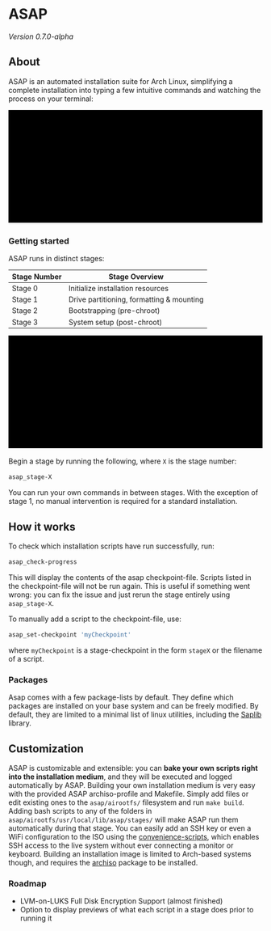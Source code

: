 # ASAP

*Version 0.7.0-alpha*

## About

ASAP is an automated installation suite for Arch Linux, simplifying a complete
installation into typing a few intuitive commands and watching the process on your
terminal:

![ASAP Demo](/img/stage3.gif)

### Getting started

ASAP runs in distinct stages:

Stage Number | Stage Overview
------------ | --------------
Stage 0 | Initialize installation resources
Stage 1 | Drive partitioning, formatting & mounting
Stage 2 | Bootstrapping (pre-chroot)
Stage 3 | System setup (post-chroot)

![ASAP Demo](/img/stage0.gif)

Begin a stage by running the following, where `X` is the stage number:

```bash
asap_stage-X
```

You can run your own commands in between stages. With the exception of stage 1,
no manual intervention is required for a standard installation.

## How it works

To check which installation scripts have run successfully, run:

```bash
asap_check-progress
```

This will display the contents of the asap checkpoint-file. Scripts listed in the
checkpoint-file will not be run again. This is useful if something went wrong: you
can fix the issue and just rerun the stage entirely using `asap_stage-X`.

To manually add a script to the checkpoint-file, use:

```bash
asap_set-checkpoint 'myCheckpoint'
```

where `myCheckpoint` is a stage-checkpoint in the form `stageX` or the filename
of a script.

### Packages

Asap comes with a few package-lists by default. They define which packages are installed
on your base system and can be freely modified. By default, they are limited to
a minimal list of linux utilities, including the [Saplib](https://github.com/ulinja/saplib) library.

## Customization

ASAP is customizable and extensible: you can **bake your own scripts right into the
installation medium**, and they will be executed and logged automatically by ASAP.
Building your own installation medium is very easy with the provided ASAP
archiso-profile and Makefile.
Simply add files or edit existing ones to the `asap/airootfs/` filesystem
and run `make build`.
Adding bash scripts to any of the folders in `asap/airootfs/usr/local/lib/asap/stages/`
will make ASAP run them automatically during that stage.
You can easily add an SSH key or even a WiFi configuration to the ISO using the
[convenience-scripts](/convenience-scripts/), which enables SSH access to the live
system without ever connecting a monitor or keyboard.
Building an installation image is limited to Arch-based systems though, and requires
the [archiso](https://wiki.archlinux.org/index.php/Archiso) package to be installed.

### Roadmap

- LVM-on-LUKS Full Disk Encryption Support (almost finished)
- Option to display previews of what each script in a stage does prior to running it
